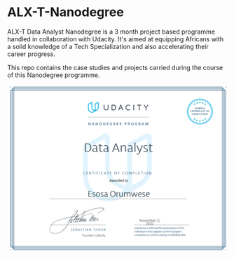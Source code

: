 # ALX-T-Nanodegree

ALX-T Data Analyst Nanodegree is a 3 month project based programme handled in collaboration with Udacity. It's aimed at
equipping Africans with a solid knowledge of a Tech Specialization and also accelerating their 
career progress.

This repo contains the case studies and projects carried during the course of this Nanodegree 
programme.

![certificate](Data%20Analytics/nanodegree_certificate.png)